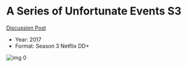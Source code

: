 # A Series of Unfortunate Events S3

[Discussion Post](https://www.avsforum.com/threads/bass-eq-for-filtered-movies.2995212/post-59503994)

* Year: 2017
* Format: Season 3 Netflix DD+

![img 0](https://i.imgur.com/59e2zEF.jpg)

